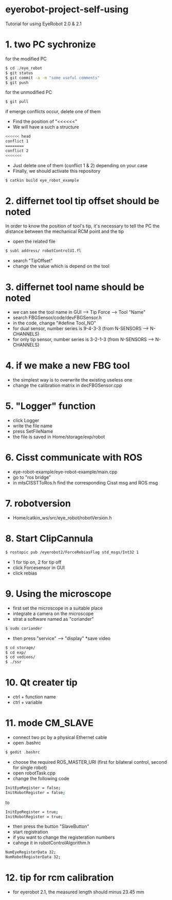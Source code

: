 # eyerobot-project-self-using
Tutorial for using EyeRobot 2.0 &amp; 2.1
# 1. two PC sychronize
for the modified PC
```bash
$ cd ./eye_robot
$ git status
$ git commit -a -m "some useful comments"
$ git push
```
for the unmodified PC
```bash
$ git pull
```
if emerge conflicts occur, delete one of them
* Find the position of "<<<<<<"
* We will have a such a structure
```bash
<<<<<< head
conflict 1
========
conflict 2
<<<<<<<
```
* Just delete one of them (conflict 1 & 2) depending on your case
* Finally, we should activate this repository
```bash
$ catkin build eye_robot_example
```
# 2. differnet tool tip offset should be noted
In order to know the position of tool's tip, it's necessary to tell the PC the distance between the mechanical RCM point and the tip
* open the related file
```bash
$ subl address/ robotControlUI.fl
```
* search "TipOffset"
* change the value which is depend on the tool

# 3. differnet tool name should be noted
* we can see the tool name in GUI --> Tip Force --> Tool "Name"
* search FBGSensor/code/devFBGSensor.h
* in the code, change "#define Tool_NO"
* for dual sensor, number series is 9-4-3-3 (from N-SENSORS --> N-CHANNELS)
* for only tip sensor, number series is 3-2-1-3 (from N-SENSORS --> N-CHANNELS)

# 4. if we make a new FBG tool
* the simplest way is to overwrite the existing useless one
* change the calibration matrix in decFBGSensor.cpp

# 5. "Logger" function
* click Logger
* write the file name
* press SetFileName 
* the file is saved in Home/storage/exp/robot

# 6. Cisst communicate with ROS
* eye-robot-example/eye-robot-example/main.cpp
* go to "ros bridge”
* in mtsCISSTToRos.h find the corresponding Cisst msg and ROS msg

# 7. robotversion
* Home/catkin_ws/src/eye_robot/robotVersion.h

# 8. Start ClipCannula
```bash
$ rostopic pub /eyerobot2/ForceRebiasFlag std_msgs/Int32 1
```
* 1 for tip on, 2 for tip off
* click Forcesensor in GUI
* click rebias

# 9. Using the microscope
* first set the microscope in a suitable place
* integrate a camera on the microscope
* strat a software named as "coriander"
```bash
$ sudo coriander
```
* then press "service" --> "display"
*save video
```bash
$ cd storage/
$ cd exp/
$ cd vedieos/
$ ./ssr
```

# 10. Qt creater tip
* ctrl + function name
* ctrl + variable

# 11. mode CM_SLAVE
* connect two pc by a physical Ethernet cable
* open .bashrc
```bash
$ gedit .bashrc
```
* choose the required ROS_MASTER_URI (first for bilateral control, second for single robot)
* open robotTask.cpp
* change the following code
```bash
InitEyeRegister = false;
InitRobotRegister = false;
```
to
```bash
InitEyeRegister = true;
InitRobotRegister = true;
```
* then press the button "SlaveButton"
* start registration
* if you want to change the registeration numbers
* cahnge it in robotControlAlgorithm.h
```bash
NumEyeRegisterData 32;
NumRobotRegisterData 32;
```

# 12. tip for rcm calibration
* for eyerobot 2.1, the measured length should minus 23.45 mm
